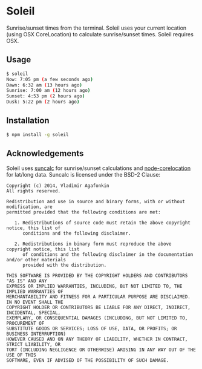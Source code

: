 # Soleil

Sunrise/sunset times from the terminal. Soleil uses your current location (using OSX CoreLocation) to calculate sunrise/sunset times. Soleil requires OSX.

## Usage

```bash
$ soleil
Now: 7:05 pm (a few seconds ago)
Dawn: 6:32 am (13 hours ago)
Sunrise: 7:00 am (12 hours ago)
Sunset: 4:53 pm (2 hours ago)
Dusk: 5:22 pm (2 hours ago)
```

## Installation

```bash
$ npm install -g soleil
```

## Acknowledgements

Soleil uses [suncalc](https://github.com/mourner/suncalc) for sunrise/sunset calculations and [node-corelocation](https://github.com/tmcw/node-corelocation) for lat/long data. Suncalc is licensed under the BSD-2 Clause:

```
Copyright (c) 2014, Vladimir Agafonkin
All rights reserved.

Redistribution and use in source and binary forms, with or without modification, are
permitted provided that the following conditions are met:

   1. Redistributions of source code must retain the above copyright notice, this list of
      conditions and the following disclaimer.

   2. Redistributions in binary form must reproduce the above copyright notice, this list
      of conditions and the following disclaimer in the documentation and/or other materials
      provided with the distribution.

THIS SOFTWARE IS PROVIDED BY THE COPYRIGHT HOLDERS AND CONTRIBUTORS "AS IS" AND ANY
EXPRESS OR IMPLIED WARRANTIES, INCLUDING, BUT NOT LIMITED TO, THE IMPLIED WARRANTIES OF
MERCHANTABILITY AND FITNESS FOR A PARTICULAR PURPOSE ARE DISCLAIMED. IN NO EVENT SHALL THE
COPYRIGHT HOLDER OR CONTRIBUTORS BE LIABLE FOR ANY DIRECT, INDIRECT, INCIDENTAL, SPECIAL,
EXEMPLARY, OR CONSEQUENTIAL DAMAGES (INCLUDING, BUT NOT LIMITED TO, PROCUREMENT OF
SUBSTITUTE GOODS OR SERVICES; LOSS OF USE, DATA, OR PROFITS; OR BUSINESS INTERRUPTION)
HOWEVER CAUSED AND ON ANY THEORY OF LIABILITY, WHETHER IN CONTRACT, STRICT LIABILITY, OR
TORT (INCLUDING NEGLIGENCE OR OTHERWISE) ARISING IN ANY WAY OUT OF THE USE OF THIS
SOFTWARE, EVEN IF ADVISED OF THE POSSIBILITY OF SUCH DAMAGE.
```

